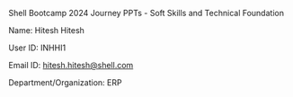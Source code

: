 Shell Bootcamp 2024 Journey PPTs - Soft Skills and Technical Foundation

Name: Hitesh Hitesh

User ID: INHHI1

Email ID: hitesh.hitesh@shell.com

Department/Organization: ERP

